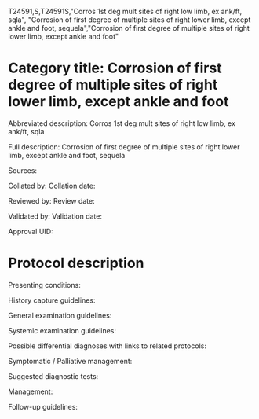 T24591,S,T24591S,"Corros 1st deg mult sites of right low limb, ex ank/ft, sqla", "Corrosion of first degree of multiple sites of right lower limb, except ankle and foot, sequela","Corrosion of first degree of multiple sites of right lower limb, except ankle and foot"
# Category title: Corrosion of first degree of multiple sites of right lower limb, except ankle and foot

Abbreviated description: Corros 1st deg mult sites of right low limb, ex ank/ft, sqla

Full description: Corrosion of first degree of multiple sites of right lower limb, except ankle and foot, sequela

Sources:

Collated by:
Collation date:

Reviewed by:
Review date:

Validated by:
Validation date:

Approval UID:

# Protocol description

Presenting conditions:

History capture guidelines:

General examination guidelines:

Systemic examination guidelines:

Possible differential diagnoses with links to related protocols:

Symptomatic / Palliative management:

Suggested diagnostic tests:

Management:

Follow-up guidelines:
